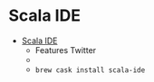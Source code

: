 # Scala IDE
- [Scala IDE](http://scala-ide.org/)
  -  Features Twitter
  - 
  - `brew cask install scala-ide`
